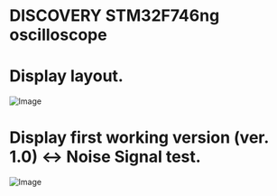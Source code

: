 # DISCOVERY STM32F746ng oscilloscope

# Display layout.
![Image](https://github.com/user-attachments/assets/aeeac5f0-eeb4-4497-806b-e69480440b14)

# Display first working version (ver. 1.0) <-> Noise Signal test.
![Image](https://github.com/user-attachments/assets/60c8663d-064e-4e49-b82e-e858f35128ea)